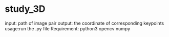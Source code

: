 # study_3D
input: path of image pair
output: the coordinate of corresponding keypoints
usage:run the .py file
Requirement:
  python3
  opencv
  numpy

